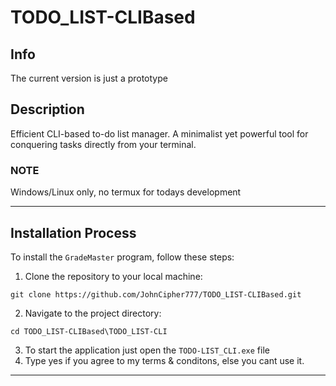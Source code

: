 # TODO_LIST-CLIBased

## Info
The current version is just a prototype
## Description
Efficient CLI-based to-do list manager.
 A minimalist yet powerful tool for conquering tasks directly from your terminal.

### NOTE
  Windows/Linux only, no termux for todays development
  
 __________________________________

 
 ## Installation Process

To install the `GradeMaster` program, follow these steps:

1. Clone the repository to your local machine:
```
git clone https://github.com/JohnCipher777/TODO_LIST-CLIBased.git
```
2. Navigate to the project directory:
```
cd TODO_LIST-CLIBased\TODO_LIST-CLI
```
3. To start the application just open the `TODO-LIST_CLI.exe` file
4. Type yes if you agree to my terms & conditons, else you cant use it.
 __________________________________
